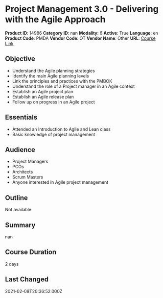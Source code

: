 # Project Management 3.0 - Delivering with the Agile Approach

**Product ID**: 14986
**Category ID**: nan
**Modality**: 6
**Active**: True
**Language**: en
**Product Code**: PMDA
**Vendor Code**: OT
**Vendor Name**: Other
**URL**: [Course Link](https://www.fastlaneus.com/course/ot-pmda)

## Objective
- Understand the Agile planning strategies
- Identify the main Agile planning levels
- Link the principles and practices with the PMBOK
- Understand the role of a Project manager in an Agile context
- Establish an Agile project plan
- Establish an Agile release plan
- Follow up on progress in an Agile project

## Essentials
- Attended an Introduction to Agile and Lean class
- Basic knowledge of project management

## Audience
- Project Managers
- PCOs
- Architects
- Scrum Masters
- Anyone interested in Agile project management

## Outline
Not available

## Summary
nan

## Course Duration
2 days

## Last Changed
2021-02-08T20:36:52.000Z

